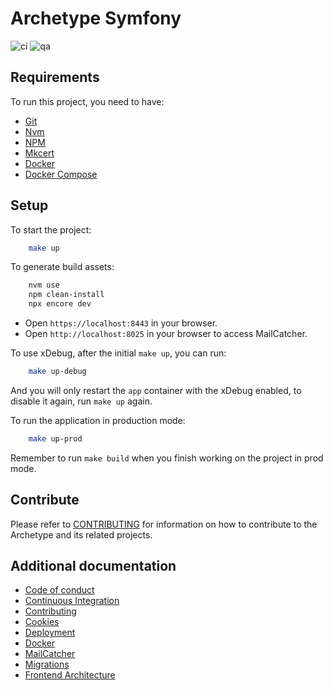 # Archetype Symfony

![ci](https://github.com/Runroom/archetype-symfony/workflows/ci/badge.svg)
![qa](https://github.com/Runroom/archetype-symfony/workflows/qa/badge.svg)

## Requirements

To run this project, you need to have:

- [Git](https://git-scm.com/)
- [Nvm](https://github.com/nvm-sh/nvm)
- [NPM](https://www.npmjs.com/)
- [Mkcert](https://github.com/FiloSottile/mkcert)
- [Docker](https://www.docker.com/)
- [Docker Compose](https://docs.docker.com/compose/cli-command/)

## Setup

To start the project:

```bash
    make up
```

To generate build assets:

```bash
    nvm use
    npm clean-install
    npx encore dev
```

- Open `https://localhost:8443` in your browser.
- Open `http://localhost:8025` in your browser to access MailCatcher.

To use xDebug, after the initial `make up`, you can run:

```bash
    make up-debug
```

And you will only restart the `app` container with the xDebug enabled, to disable it again, run
`make up` again.

To run the application in production mode:

```bash
    make up-prod
```

Remember to run `make build` when you finish working on the project in prod mode.

## Contribute

Please refer to [CONTRIBUTING](doc/Contributing.md) for information on how to contribute to the
Archetype and its related projects.

## Additional documentation

- [Code of conduct](doc/Code_of_conduct.md)
- [Continuous Integration](doc/Continuous_integration.md)
- [Contributing](doc/Contributing.md)
- [Cookies](doc/Cookies.md)
- [Deployment](doc/Deployment.md)
- [Docker](doc/Docker.md)
- [MailCatcher](doc/MailCatcher.md)
- [Migrations](doc/Migrations.md)
- [Frontend Architecture](doc/frontend/architecture/Index.md)
